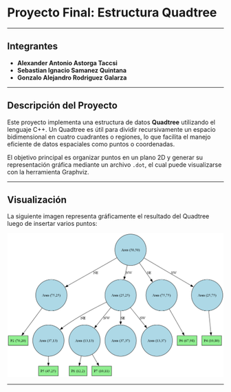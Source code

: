# Proyecto Final: Estructura **Quadtree**

---

## Integrantes

- **Alexander Antonio Astorga Taccsi**
- **Sebastian Ignacio Samanez Quintana**
- **Gonzalo Alejandro Rodriguez Galarza**

---

## Descripción del Proyecto

Este proyecto implementa una estructura de datos **Quadtree** utilizando el lenguaje C++. Un Quadtree es útil para dividir recursivamente un espacio bidimensional en cuatro cuadrantes o regiones, lo que facilita el manejo eficiente de datos espaciales como puntos o coordenadas.

El objetivo principal es organizar puntos en un plano 2D y generar su representación gráfica mediante un archivo `.dot`, el cual puede visualizarse con la herramienta Graphviz.

---

## Visualización

La siguiente imagen representa gráficamente el resultado del Quadtree luego de insertar varios puntos:

![Visualización del Quadtree](quadtree_proyect.png)

---
